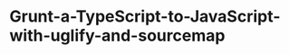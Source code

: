 Grunt-a-TypeScript-to-JavaScript-with-uglify-and-sourcemap
==========================================================
